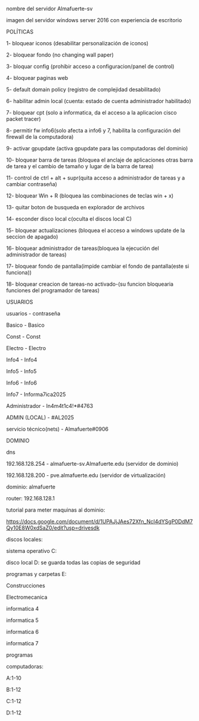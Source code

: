 nombre del servidor 
Almafuerte-sv



imagen del servidor 
windows server 2016 con experiencia de escritorio 

POLÍTICAS 

1- bloquear iconos (desabilitar personalización de iconos)

2- bloquear fondo (no changing wall paper)

3- bloquar config (prohibir acceso a configuracion/panel de control)

4- bloquear paginas web

5- default domain policy (registro de complejidad desabilitado)

6- habilitar admin local (cuenta: estado de cuenta administrador habilitado)

7- bloquear cpt (solo a informatica, da el acceso a la aplicacion cisco packet tracer)

8- permitir fw  info6(solo afecta a info6 y 7, habilita la configuración del firewall de la computadora)

9- activar gpupdate (activa gpupdate para las computadoras del dominio)

10- bloquear barra de tareas (bloquea el anclaje de aplicaciones otras barra de tarea y el cambio de tamaño y lugar de la barra de tarea)

11- control de ctrl + alt + supr(quita acceso a administrador de tareas y a cambiar contraseña)

12- bloquear Win + R (bloquea las combinaciones de teclas win + x)

13- quitar boton de busqueda en explorador de archivos

14- esconder disco local c(oculta el discos local C)

15- bloquear actualizaciones (bloquea el acceso a windows update de la seccion de apagado)

16- bloquear administrador de tareas(bloquea la ejecución del administrador de tareas)

17- bloquear fondo de pantalla(impide cambiar el fondo de pantalla(este si funciona))

18- bloquear creacion de tareas-no activado-(su funcion bloquearia funciones del programador de tareas)

USUARIOS

usuarios - contraseña

Basico - Basico

Const - Const

Electro - Electro

Info4 - Info4

Info5 - Info5

Info6 - Info6

Info7 - Informa7ica2025

Administrador - In4m4t1c4!*#4763

ADMIN (LOCAL) - #AL2025

servicio técnico(nets) - Almafuerte#0906


DOMINIO

dns 

192.168.128.254 - almafuerte-sv.Almafuerte.edu 
(servidor de dominio)

192.168.128.200 - pve.almafuerte.edu 
(servidor de virtualización)

dominio: almafuerte

router: 192.168.128.1



tutorial para meter maquinas al dominio:

https://docs.google.com/document/d/1UPAJjJAes72Xfn_NcI4dYSgP0DdM7Qy10E8W0xdSaZ0/edit?usp=drivesdk



discos locales:

sistema operativo C:

disco local D: se guarda todas las copias de seguridad 

programas y carpetas E:

Construcciones 

Electromecanica 

informatica 4

informatica 5

informatica 6

informatica 7

programas 


computadoras:

A:1-10

B:1-12

C:1-12

D:1-12

